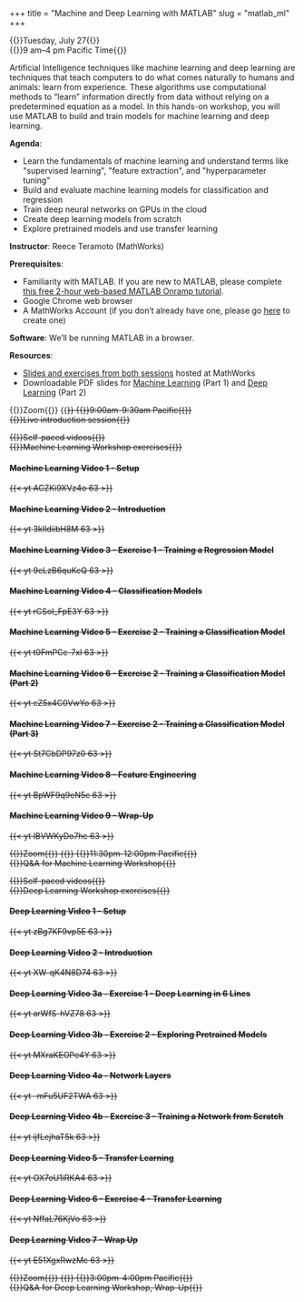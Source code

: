 +++
title = "Machine and Deep Learning with MATLAB"
slug = "matlab_ml"
+++

{{<cor>}}Tuesday, July 27{{</cor>}}\
{{<cgr>}}9 am–4 pm Pacific Time{{</cgr>}}

Artificial Intelligence techniques like machine learning and deep learning are techniques that teach computers to do
what comes naturally to humans and animals: learn from experience. These algorithms use computational methods to “learn”
information directly from data without relying on a predetermined equation as a model. In this hands-on workshop, you
will use MATLAB to build and train models for machine learning and deep learning.

**Agenda**:

- Learn the fundamentals of machine learning and understand terms like "supervised learning", "feature extraction", and
  "hyperparameter tuning"
- Build and evaluate machine learning models for classification and regression
- Train deep neural networks on GPUs in the cloud
- Create deep learning models from scratch
- Explore pretrained models and use transfer learning

**Instructor**: Reece Teramoto (MathWorks)

**Prerequisites**:

- Familiarity with MATLAB. If you are new to MATLAB, please complete
  [this free 2-hour web-based MATLAB Onramp tutorial](https://www.mathworks.com/learn/tutorials/matlab-onramp.html).
- Google Chrome web browser
- A MathWorks Account (if you don’t already have one, please go [here](https://www.mathworks.com/login) to create one)


**Software**: We’ll be running MATLAB in a browser.

**Resources**:

- [Slides and exercises from both sessions](https://content-mathworks.highspot.com/viewer/610194a3a2e3a94997bbdf61)
  hosted at MathWorks
- Downloadable PDF slides for [Machine Learning](../../slides/MATLAB-machineLearning.pdf) (Part 1) and
  [Deep Learning](../../slides/MATLAB-deepLearning.pdf) (Part 2)

{{<cor>}}Zoom{{</cor>}} {{<s>}} {{<cgr>}}9:00am-9:30am Pacific{{</cgr>}} \
{{<nolinktitle>}}Live introduction session{{</nolinktitle>}}

{{<cbr>}}Self-paced videos{{</cbr>}} \
{{<nolinktitle>}}Machine Learning Workshop exercises{{</nolinktitle>}}

#### Machine Learning Video 1 - Setup

{{< yt ACZKi9XVz4o 63 >}}

#### Machine Learning Video 2 - Introduction

{{< yt 3kIIdiibH8M 63 >}}

#### Machine Learning Video 3 - Exercise 1 - Training a Regression Model

{{< yt 9eLzB6quKcQ 63 >}}

#### Machine Learning Video 4 - Classification Models

{{< yt rCSoI_FpE3Y 63 >}}

#### Machine Learning Video 5 - Exercise 2 - Training a Classification Model

{{< yt t0FmPCc-7xI 63 >}}

#### Machine Learning Video 6 - Exercise 2 - Training a Classification Model (Part 2)

{{< yt cZ5x4C0VwYo 63 >}}

#### Machine Learning Video 7 - Exercise 2 - Training a Classification Model (Part 3)

{{< yt St7CbDP97z0 63 >}}

#### Machine Learning Video 8 - Feature Engineering

{{< yt BpWF9q9eN5c 63 >}}

#### Machine Learning Video 9 - Wrap-Up

{{< yt IBVWKyDo7hc 63 >}}

{{<cor>}}Zoom{{</cor>}} {{<s>}} {{<cgr>}}11:30pm-12:00pm Pacific{{</cgr>}} \
{{<nolinktitle>}}Q&A for Machine Learning Workshop{{</nolinktitle>}}

{{<cbr>}}Self-paced videos{{</cbr>}} \
{{<nolinktitle>}}Deep Learning Workshop exercises{{</nolinktitle>}}

#### Deep Learning Video 1 - Setup

{{< yt zBg7KF9vp5E 63 >}}

#### Deep Learning Video 2 - Introduction

{{< yt XW-qK4N8D74 63 >}}

#### Deep Learning Video 3a - Exercise 1 - Deep Learning in 6 Lines

{{< yt arWfS-hVZ78 63 >}}

#### Deep Learning Video 3b - Exercise 2 - Exploring Pretrained Models

{{< yt MXraKEOPe4Y 63 >}}

#### Deep Learning Video 4a - Network Layers

{{< yt -mFu5UF2TWA 63 >}}

#### Deep Learning Video 4b - Exercise 3 - Training a Network from Scratch

{{< yt ijfLejhaT5k 63 >}}

#### Deep Learning Video 5 - Transfer Learning

{{< yt OX7oU1iRKA4 63 >}}

#### Deep Learning Video 6 - Exercise 4 - Transfer Learning

{{< yt NffaL76KjVo 63 >}}

#### Deep Learning Video 7 - Wrap Up

{{< yt E51XgxRwzMc 63 >}}

{{<cor>}}Zoom{{</cor>}} {{<s>}} {{<cgr>}}3:00pm-4:00pm Pacific{{</cgr>}} \
{{<nolinktitle>}}Q&A for Deep Learning Workshop, Wrap-Up{{</nolinktitle>}}
